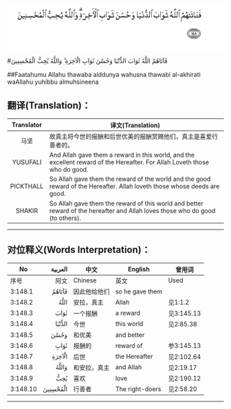 ![003:148](images/003_148.gif)

#فَآتَاهُمُ اللَّهُ ثَوَابَ الدُّنْيَا وَحُسْنَ ثَوَابِ الْآخِرَةِ ۗ وَاللَّهُ يُحِبُّ الْمُحْسِنِينَ 

##Faatahumu Allahu thawaba alddunya wahusna thawabi al-akhirati waAllahu yuhibbu almuhsineena 

## 翻译(Translation)：

| Translator | 译文(Translation)                                            |
| :--------: | ------------------------------------------------------------ |
|    马坚    | 故真主将今世的报酬和后世优美的报酬赏赐他们，真主是喜爱行善者的。 |
|  YUSUFALI  | And Allah gave them a reward in this world, and the excellent reward of the Hereafter. For Allah Loveth those who do good. |
| PICKTHALL  | So Allah gave them the reward of the world and the good reward of the Hereafter. Allah loveth those whose deeds are good. |
|   SHAKIR   | So Allah gave them the reward of this world and better reward of the hereafter and Allah loves those who do good (to others). |

---

## 对位释义(Words Interpretation)：

| No   | العربية | 中文    | English | 曾用词 |
| ---- | ------: | ------- | ------- | ------ |
| 序号 |    阿文 | Chinese | 英文    | Used   |
| 3:148.1  | فَآتَاهُمُ   | 因此他给他们 | so he gave them |            |
| 3:148.2  | اللَّهُ     | 安拉，真主   | Allah           | 见1:1.2    |
| 3:148.3  | ثَوَابَ     | 一个报酬     | a reward        | 见3:145.13 |
| 3:148.4  | الدُّنْيَا   | 今世         | this world      | 见2:85.38  |
| 3:148.5  | وَحُسْنَ     | 和优美       | and better      |            |
| 3:148.6  | ثَوَابِ     | 报酬的       | reward of       | 参3:145.13 |
| 3:148.7  | الْآخِرَةِ   | 后世         | the Hereafter   | 见2:102.64 |
| 3:148.8  | وَاللَّهُ    | 和安拉，真主 | and Allah       | 见2:19.17  |
| 3:148.9  | يُحِبُّ      | 喜欢         | love            | 见2:190.12 |
| 3:148.10 | الْمُحْسِنِينَ | 行善者       | The right-doers | 见2:58.20  |

---
